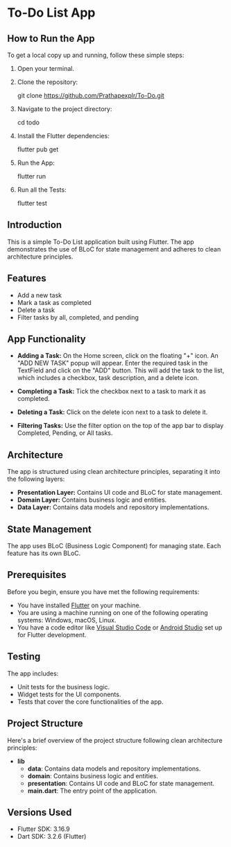# To-Do List App

## How to Run the App

To get a local copy up and running, follow these simple steps:

1. Open your terminal.

2. Clone the repository:

   git clone https://github.com/Prathapexplr/To-Do.git

3. Navigate to the project directory:

   cd todo

4. Install the Flutter dependencies:

   flutter pub get

5. Run the App:

   flutter run

6. Run all the Tests:

   flutter test

## Introduction

This is a simple To-Do List application built using Flutter. The app demonstrates the use of BLoC for state management and adheres to clean architecture principles.

## Features

- Add a new task
- Mark a task as completed
- Delete a task
- Filter tasks by all, completed, and pending

## App Functionality

- **Adding a Task:** On the Home screen, click on the floating "+" icon. An "ADD NEW TASK" popup will appear. Enter the required task in the TextField and click on the "ADD" button. This will add the task to the list, which includes a checkbox, task description, and a delete icon.
  
- **Completing a Task:** Tick the checkbox next to a task to mark it as completed.
  
- **Deleting a Task:** Click on the delete icon next to a task to delete it.
  
- **Filtering Tasks:** Use the filter option on the top of the app bar to display Completed, Pending, or All tasks.

## Architecture

The app is structured using clean architecture principles, separating it into the following layers:

- **Presentation Layer:** Contains UI code and BLoC for state management.
- **Domain Layer:** Contains business logic and entities.
- **Data Layer:** Contains data models and repository implementations.

## State Management

The app uses BLoC (Business Logic Component) for managing state. Each feature has its own BLoC.

## Prerequisites

Before you begin, ensure you have met the following requirements:

- You have installed [Flutter](https://flutter.dev/docs/get-started/install) on your machine.
- You are using a machine running on one of the following operating systems: Windows, macOS, Linux.
- You have a code editor like [Visual Studio Code](https://code.visualstudio.com/) or [Android Studio](https://developer.android.com/studio) set up for Flutter development.

## Testing

The app includes:

- Unit tests for the business logic.
- Widget tests for the UI components.
- Tests that cover the core functionalities of the app.

## Project Structure

Here's a brief overview of the project structure following clean architecture principles:

- **lib**
  - **data**: Contains data models and repository implementations.
  - **domain**: Contains business logic and entities.
  - **presentation**: Contains UI code and BLoC for state management.
  - **main.dart**: The entry point of the application.

## Versions Used

- Flutter SDK: 3.16.9
- Dart SDK: 3.2.6 (Flutter)

